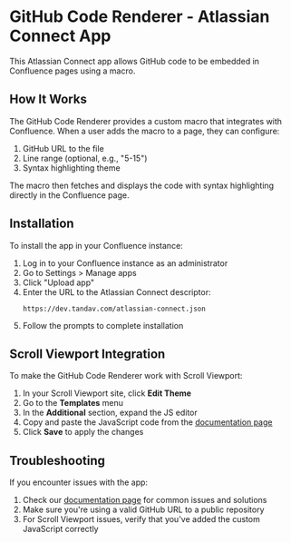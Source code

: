 # GitHub Code Renderer - Atlassian Connect App

This Atlassian Connect app allows GitHub code to be embedded in Confluence pages using a macro.

## How It Works

The GitHub Code Renderer provides a custom macro that integrates with Confluence. When a user adds the macro to a page, they can configure:

1. GitHub URL to the file
2. Line range (optional, e.g., "5-15")
3. Syntax highlighting theme

The macro then fetches and displays the code with syntax highlighting directly in the Confluence page.

## Installation

To install the app in your Confluence instance:

1. Log in to your Confluence instance as an administrator
2. Go to Settings > Manage apps
3. Click "Upload app"
4. Enter the URL to the Atlassian Connect descriptor:
   ```
   https://dev.tandav.com/atlassian-connect.json
   ```
5. Follow the prompts to complete installation

## Scroll Viewport Integration

To make the GitHub Code Renderer work with Scroll Viewport:

1. In your Scroll Viewport site, click **Edit Theme**
2. Go to the **Templates** menu
3. In the **Additional** section, expand the JS editor
4. Copy and paste the JavaScript code from the [documentation page](https://dev.tandav.com/documentation.html#scroll-viewport-integration)
5. Click **Save** to apply the changes

## Troubleshooting

If you encounter issues with the app:

1. Check our [documentation page](https://dev.tandav.com/documentation.html#troubleshooting) for common issues and solutions
2. Make sure you're using a valid GitHub URL to a public repository
3. For Scroll Viewport issues, verify that you've added the custom JavaScript correctly 